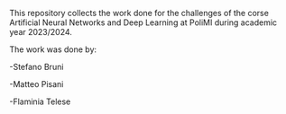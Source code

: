 This repository collects the work done for the challenges of the corse Artificial Neural Networks and Deep Learning at PoliMI during academic year 2023/2024.

The work was done by:

-Stefano Bruni

-Matteo Pisani

-Flaminia Telese
